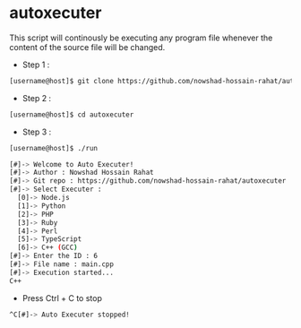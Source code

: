 # autoxecuter
This script will continously be executing any program file whenever the content of the source file will be changed.

* Step 1 :
```bash
[username@host]$ git clone https://github.com/nowshad-hossain-rahat/autoxecuter
```
* Step 2 :
```bash
[username@host]$ cd autoxecuter
```

* Step 3 :
```bash
[username@host]$ ./run

[#]-> Welcome to Auto Executer!
[#]-> Author : Nowshad Hossain Rahat
[#]-> Git repo : https://github.com/nowshad-hossain-rahat/autoxecuter
[#]-> Select Executer :
  [0]-> Node.js
  [1]-> Python
  [2]-> PHP
  [3]-> Ruby
  [4]-> Perl
  [5]-> TypeScript
  [6]-> C++ (GCC)
[#]-> Enter the ID : 6
[#]-> File name : main.cpp
[#]-> Execution started...
C++
```

* Press Ctrl + C to stop
```bash
^C[#]-> Auto Executer stopped!
```
